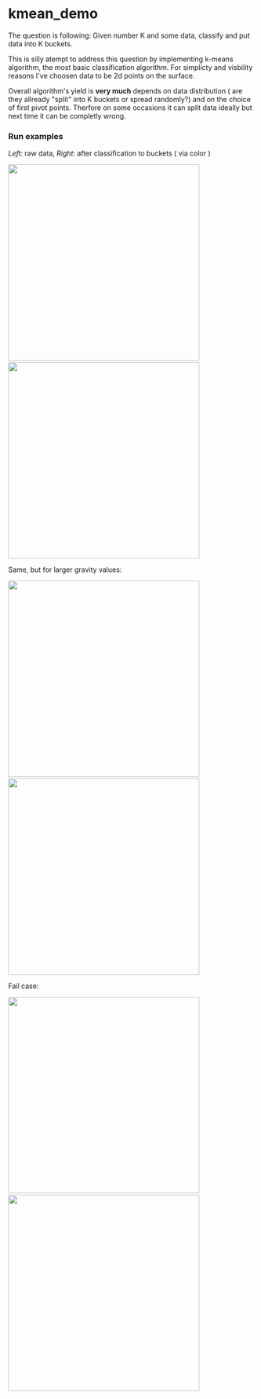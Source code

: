 # kmean_demo
The question is following: Given number K and some data, classify and put data into K buckets.

This is silly atempt to address this question by implementing k-means algorithm, the most basic classification algorithm. For simplicty and visbility reasons I've choosen data to be 2d points on the surface.

Overall algorithm's yield is **very much** depends on data distribution ( are they allready "split" into K buckets or spread randomly?) and on the choice of first pivot points. Therfore on some occasions it can split data ideally but next time it can be completly wrong.


### Run examples

*Left:* raw data, *Right:* after classification to buckets ( via color )

<img src="https://i.ibb.co/WtHJXg6/kmeans3.png" width="390" height="400">&nbsp;&nbsp;&nbsp;&nbsp;&nbsp;&nbsp;&nbsp;&nbsp;&nbsp;&nbsp;<img src="https://i.ibb.co/4777pTb/kmeans4.png" width="390" height="400">


Same, but for larger gravity values: 

<img src="https://i.ibb.co/QdN6s8s/kmeans-1.png" width="390" height="400">&nbsp;&nbsp;&nbsp;&nbsp;&nbsp;&nbsp;&nbsp;&nbsp;&nbsp;&nbsp; <img src="https://i.ibb.co/jrXx4YX/kmeans2.png" width="390" height="400">

Fail case: 

<img src="https://i.ibb.co/wd3WdYL/kmeans5.png" width="390" height="400">&nbsp;&nbsp;&nbsp;&nbsp;&nbsp;&nbsp;&nbsp;&nbsp;&nbsp;&nbsp; <img src="https://i.ibb.co/ssfwrW6/kmeans6.png" width="390" height="400">



